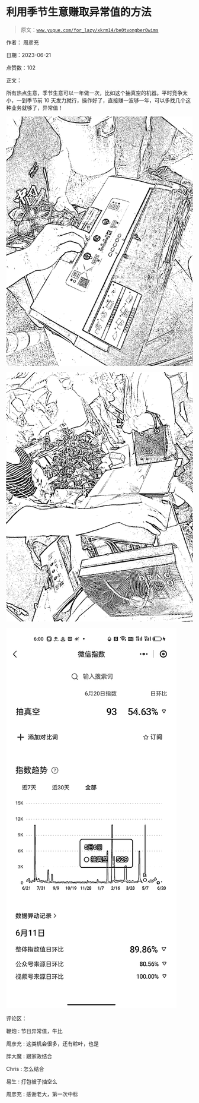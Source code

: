 # 利用季节生意赚取异常值的方法

> 原文：[`www.yuque.com/for_lazy/xkrm14/be0tvongber0wims`](https://www.yuque.com/for_lazy/xkrm14/be0tvongber0wims)

作者： 周彦充

日期：2023-06-21

点赞数：102

正文：

所有热点生意，季节生意可以一年做一次，比如这个抽真空的机器。平时竞争太小，一到季节前 10 天发力就行，操作好了，直接赚一波够一年，可以多找几个这种业务就够了，异常值！

![](img/a0c131ac3176574fe01e77dc1fbe8a54.png)

![](img/2901c0daccf886808c0efd26d950fb44.png)

![](img/aeebaca23ce2884fbc5a55ebaba3bf86.png)

评论区：

鞭炮 : 节日异常值，牛比

周彦充 : 这类机会很多，还有粽叶，也是

胖大魔 : 跟家政结合

Chris : 怎么结合

易生 : 打包被子抽空么

周彦充 : 感谢老大，第一次中标



